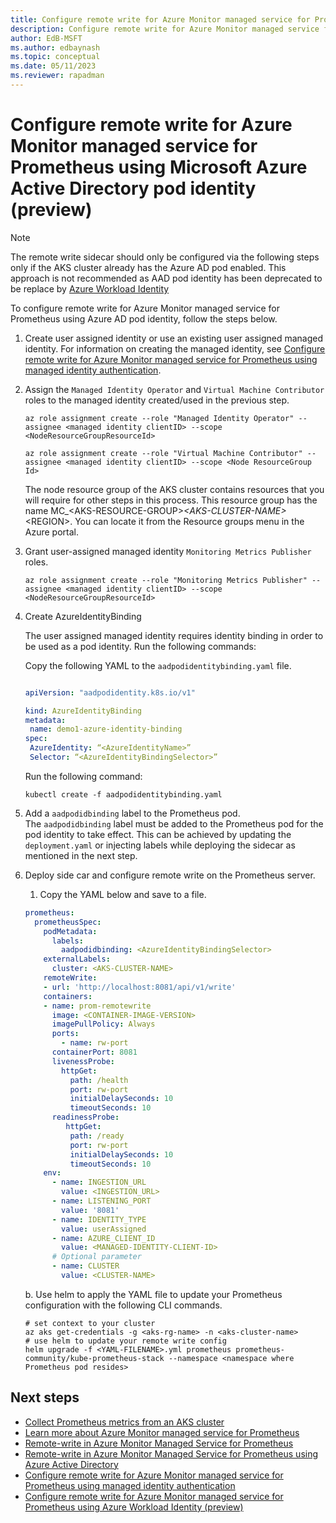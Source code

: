 ```yaml
---
title: Configure remote write for Azure Monitor managed service for Prometheus using Microsoft Azure Active Directory pod identity (preview) 
description: Configure remote write for Azure Monitor managed service for Prometheus using Azure AD pod identity (preview) 
author: EdB-MSFT
ms.author: edbaynash
ms.topic: conceptual
ms.date: 05/11/2023
ms.reviewer: rapadman
---
```


# Configure remote write for Azure Monitor managed service for Prometheus using Microsoft Azure Active Directory pod identity (preview) 


> [!NOTE] 
> The remote write sidecar should only be configured via the following steps only if the AKS cluster already has the Azure AD pod enabled. This approach is not recommended as AAD pod identity has been deprecated to be replace by [Azure Workload Identity](/azure/active-directory/workload-identities/workload-identities-overview)


To configure remote write for Azure Monitor managed service for Prometheus using Azure AD pod identity, follow the steps below.

1. Create user assigned identity or use an existing user assigned managed identity. For information on creating the managed identity, see [Configure remote write for Azure Monitor managed service for Prometheus using managed identity authentication](./prometheus-remote-write-managed-identity.md#get-the-client-id-of-the-user-assigned-identity).
1. Assign the `Managed Identity Operator` and `Virtual Machine Contributor` roles to the managed identity created/used in the previous step.

    ```azurecli
    az role assignment create --role "Managed Identity Operator" --assignee <managed identity clientID> --scope <NodeResourceGroupResourceId> 
          
    az role assignment create --role "Virtual Machine Contributor" --assignee <managed identity clientID> --scope <Node ResourceGroup Id> 
    ```	 

    The node resource group of the AKS cluster contains resources that you will require for other steps in this process. This resource group has the name MC_\<AKS-RESOURCE-GROUP\>_\<AKS-CLUSTER-NAME\>_\<REGION\>. You can locate it from the Resource groups menu in the Azure portal.

1. Grant user-assigned managed identity `Monitoring Metrics Publisher` roles.

    ```azurecli
    az role assignment create --role "Monitoring Metrics Publisher" --assignee <managed identity clientID> --scope <NodeResourceGroupResourceId> 
    ```

1. Create AzureIdentityBinding 

    The user assigned managed identity requires identity binding in order to be used as a pod identity. Run the following commands: 
 
    Copy the following YAML to the `aadpodidentitybinding.yaml` file.

    ```yml

    apiVersion: "aadpodidentity.k8s.io/v1" 

    kind: AzureIdentityBinding 
    metadata: 
     name: demo1-azure-identity-binding 
    spec: 
     AzureIdentity: “<AzureIdentityName>” 
     Selector: “<AzureIdentityBindingSelector>” 
     ```

    Run the following command:

    ```azurecli
    kubectl create -f aadpodidentitybinding.yaml 
    ```
 
1. Add a `aadpodidbinding` label to the Prometheus pod.  
    The `aadpodidbinding` label must be added to the Prometheus pod for the pod identity to take effect. This can be achieved by updating the `deployment.yaml` or injecting labels while deploying the sidecar as mentioned in the next step.

1. Deploy side car and configure remote write on the Prometheus server.

      1. Copy the YAML below and save to a file.  

    ```yml
    prometheus: 
      prometheusSpec: 
        podMetadata: 
          labels: 
            aadpodidbinding: <AzureIdentityBindingSelector> 
        externalLabels: 
          cluster: <AKS-CLUSTER-NAME> 
        remoteWrite: 
        - url: 'http://localhost:8081/api/v1/write' 
        containers: 
        - name: prom-remotewrite 
          image: <CONTAINER-IMAGE-VERSION> 
          imagePullPolicy: Always 
          ports: 
            - name: rw-port 
          containerPort: 8081 
          livenessProbe: 
            httpGet: 
              path: /health
              port: rw-port
              initialDelaySeconds: 10 
              timeoutSeconds: 10 
          readinessProbe: 
             httpGet: 
              path: /ready
              port: rw-port
              initialDelaySeconds: 10 
              timeoutSeconds: 10 
        env: 
          - name: INGESTION_URL 
            value: <INGESTION_URL> 
          - name: LISTENING_PORT 
            value: '8081' 
          - name: IDENTITY_TYPE 
            value: userAssigned 
          - name: AZURE_CLIENT_ID 
            value: <MANAGED-IDENTITY-CLIENT-ID> 
          # Optional parameter 
          - name: CLUSTER 
            value: <CLUSTER-NAME>         
    ```

      b. Use helm to apply the YAML file to update your Prometheus configuration with the following CLI commands.  
      
    ```azurecli
    # set context to your cluster 
    az aks get-credentials -g <aks-rg-name> -n <aks-cluster-name> 
    # use helm to update your remote write config 
    helm upgrade -f <YAML-FILENAME>.yml prometheus prometheus-community/kube-prometheus-stack --namespace <namespace where Prometheus pod resides>
    ```
## Next steps

- [Collect Prometheus metrics from an AKS cluster](../containers/prometheus-metrics-enable.md)
- [Learn more about Azure Monitor managed service for Prometheus](../essentials/prometheus-metrics-overview.md)
- [Remote-write in Azure Monitor Managed Service for Prometheus](prometheus-remote-write.md)
- [Remote-write in Azure Monitor Managed Service for Prometheus using Azure Active Directory](./prometheus-remote-write-active-directory.md)
- [Configure remote write for Azure Monitor managed service for Prometheus using managed identity authentication](./prometheus-remote-write-managed-identity.md)
- [Configure remote write for Azure Monitor managed service for Prometheus using Azure Workload Identity (preview)](./prometheus-remote-write-azure-workload-identity.md)
